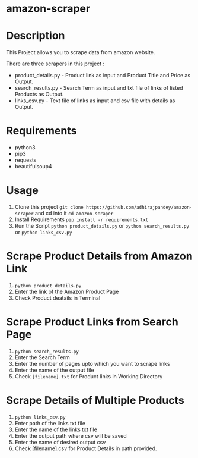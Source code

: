 # amazon-scraper

# Description

This Project allows you to scrape data from amazon website.

There are three scrapers in this project :

  - product_details.py - Product link as input and Product Title and Price as Output.
  - search_results.py - Search Term as input and txt file of links of listed Products as Output.
  - links_csv.py - Text file of links as input and csv file with details as Output.
  
# Requirements

- python3
- pip3
- requests
- beautifulsoup4

# Usage

1. Clone this project `git clone https://github.com/adhirajpandey/amazon-scraper` and cd into it `cd amazon-scraper`
2. Install Requirements `pip install -r requirements.txt`
3. Run the Script `python product_details.py` or `python search_results.py` or `python links_csv.py`

# Scrape Product Details from Amazon Link

1. `python product_details.py`
2. Enter the link of the Amazon Product Page
3. Check Product deatails in Terminal

# Scrape Product Links from Search Page

1. `python search_results.py`
2. Enter the Search Term
3. Enter the number of pages upto which you want to scrape links
4. Enter the name of the output file
5. Check `[filename].txt` for Product links in Working Directory

# Scrape Details of Multiple Products

1. `python links_csv.py`
2. Enter path of the links txt file
3. Enter the name of the links txt file
4. Enter the output path where csv will be saved
5. Enter the name of desired output csv
6. Check [filename].csv for Product Details in path provided.
